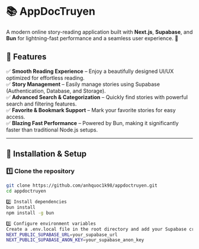# 📚 AppDocTruyen

A modern online story-reading application built with **Next.js**, **Supabase**, and **Bun** for lightning-fast performance and a seamless user experience. 🚀  

## 🌟 Features  

✅ **Smooth Reading Experience** – Enjoy a beautifully designed UI/UX optimized for effortless reading.  
✅ **Story Management** – Easily manage stories using Supabase (Authentication, Database, and Storage).  
✅ **Advanced Search & Categorization** – Quickly find stories with powerful search and filtering features.  
✅ **Favorite & Bookmark Support** – Mark your favorite stories for easy access.  
✅ **Blazing Fast Performance** – Powered by Bun, making it significantly faster than traditional Node.js setups.  

---  

## 🔧 Installation & Setup  

### **1️⃣ Clone the repository**  
```bash
git clone https://github.com/anhquoc1k98/appdoctruyen.git
cd appdoctruyen

2️⃣ Install dependencies
bun install
npm install -g bun

3️⃣ Configure environment variables
Create a .env.local file in the root directory and add your Supabase credentials:
NEXT_PUBLIC_SUPABASE_URL=your_supabase_url
NEXT_PUBLIC_SUPABASE_ANON_KEY=your_supabase_anon_key
